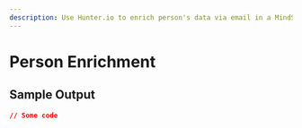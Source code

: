 ```yaml
---
description: Use Hunter.io to enrich person's data via email in a MindStudio workflow
---
```


# Person Enrichment

## Sample Output

```json
// Some code
```
